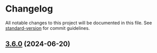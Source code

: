 # Changelog

All notable changes to this project will be documented in this file. See [standard-version](https://github.com/conventional-changelog/standard-version) for commit guidelines.

## [3.6.0](///compare/v3.5.0...v3.6.0) (2024-06-20)
